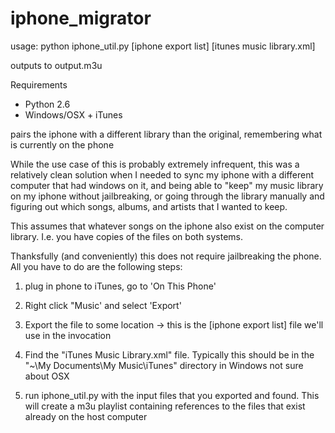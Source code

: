 iphone_migrator
===============

usage: python iphone_util.py [iphone export list] [itunes music library.xml]

outputs to output.m3u

Requirements
  - Python 2.6
  - Windows/OSX + iTunes

pairs the iphone with a different library than the original, remembering what is currently on the phone

While the use case of this is probably extremely infrequent, this was a relatively clean solution when I needed to sync my iphone
with a different computer that had windows on it, and being able to "keep" my music library on my iphone without
jailbreaking, or going through the library manually and figuring out which songs, albums, and artists that I wanted to
keep.

This assumes that whatever songs on the iphone also exist on the computer library. I.e. you have copies of the files
on both systems.

Thanksfully (and conveniently) this does not require jailbreaking the phone. All you have to do are the following steps:

1) plug in phone to iTunes, go to 'On This Phone'

2) Right click "Music' and select 'Export'

3) Export the file to some location -> this is the [iphone export list] file we'll use in the invocation

4) Find the "iTunes Music Library.xml" file. Typically this should be in the "~\My Documents\My Music\iTunes" directory in Windows
not sure about OSX

5) run iphone_util.py with the input files that you exported and found. This will create a m3u playlist containing references
to the files that exist already on the host computer

